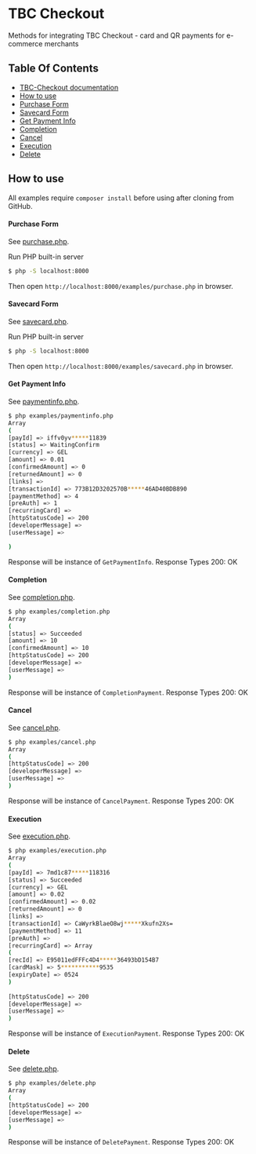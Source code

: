# TBC Checkout

Methods for integrating TBC Checkout - card and QR payments for e-commerce merchants 
## Table Of Contents

- [TBC-Checkout documentation](https://developers.tbcbank.ge/docs/tpay---web-payments/1/overview)
- [How to use](#how-to-use)
- [Purchase Form](#purchase-form)
- [Savecard Form](#savecard-form)
- [Get Payment Info](#get-payment-info)
- [Completion](#completion)
- [Cancel](#cancel)
- [Execution](#execution)
- [Delete](#delete)
                                  
## How to use

All examples require `composer install` before using after cloning from GitHub.                                  

#### Purchase Form

See [purchase.php](examples/purchase.php).

Run PHP built-in server

```bash
$ php -S localhost:8000
```

Then open `http://localhost:8000/examples/purchase.php` in browser.



#### Savecard Form

See [savecard.php](examples/savecard.php).

Run PHP built-in server

```bash
$ php -S localhost:8000
```

Then open `http://localhost:8000/examples/savecard.php` in browser.

#### Get Payment Info

See [paymentinfo.php](examples/paymentinfo.php).

```bash
$ php examples/paymentinfo.php 
Array
(
[payId] => iffv0yv*****11839
[status] => WaitingConfirm
[currency] => GEL
[amount] => 0.01
[confirmedAmount] => 0
[returnedAmount] => 0
[links] =>
[transactionId] => 773B12D3202570B*****46AD40BDB890
[paymentMethod] => 4
[preAuth] => 1
[recurringCard] =>
[httpStatusCode] => 200
[developerMessage] =>
[userMessage] =>

)
```

Response will be instance of `GetPaymentInfo`. 
Response Types
200: OK



#### Completion

See [completion.php](examples/completion.php).

```bash
$ php examples/completion.php 
Array
(
[status] => Succeeded
[amount] => 10
[confirmedAmount] => 10
[httpStatusCode] => 200
[developerMessage] =>
[userMessage] =>
)
```

Response will be instance of `CompletionPayment`. 
Response Types
200: OK


#### Cancel

See [cancel.php](examples/cancel.php).

```bash
$ php examples/cancel.php 
Array
(
[httpStatusCode] => 200
[developerMessage] =>
[userMessage] =>
)
```

Response will be instance of `CancelPayment`. 
Response Types
200: OK



#### Execution

See [execution.php](examples/execution.php).

```bash
$ php examples/execution.php 
Array
(
[payId] => 7md1c87*****118316
[status] => Succeeded
[currency] => GEL
[amount] => 0.02
[confirmedAmount] => 0.02
[returnedAmount] => 0
[links] =>
[transactionId] => CaWyrkBlaeO8wj*****Xkufn2Xs=
[paymentMethod] => 11
[preAuth] =>
[recurringCard] => Array
(
[recId] => E95011edFFFc4D4*****36493bD154B7
[cardMask] => 5***********9535
[expiryDate] => 0524
)
                                                                            
[httpStatusCode] => 200
[developerMessage] =>
[userMessage] =>
)
```

Response will be instance of `ExecutionPayment`. 
Response Types
200: OK


#### Delete

See [delete.php](examples/delete.php).

```bash
$ php examples/delete.php 
Array
(
[httpStatusCode] => 200
[developerMessage] =>
[userMessage] =>
)
```

Response will be instance of `DeletePayment`. 
Response Types
200: OK